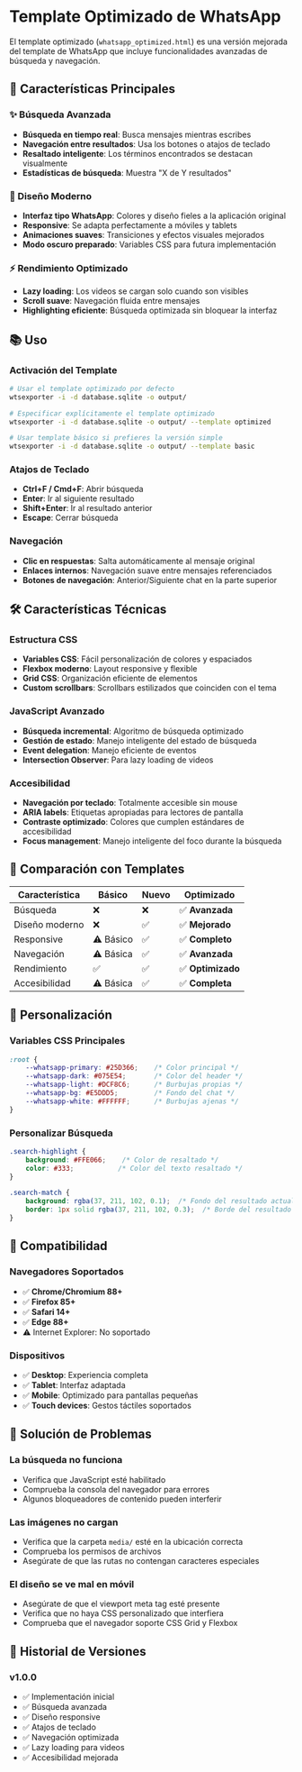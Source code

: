 # Template Optimizado de WhatsApp

El template optimizado (`whatsapp_optimized.html`) es una versión mejorada del template de WhatsApp que incluye funcionalidades avanzadas de búsqueda y navegación.

## 🚀 Características Principales

### ✨ Búsqueda Avanzada
- **Búsqueda en tiempo real**: Busca mensajes mientras escribes
- **Navegación entre resultados**: Usa los botones o atajos de teclado
- **Resaltado inteligente**: Los términos encontrados se destacan visualmente
- **Estadísticas de búsqueda**: Muestra "X de Y resultados"

### 🎨 Diseño Moderno
- **Interfaz tipo WhatsApp**: Colores y diseño fieles a la aplicación original
- **Responsive**: Se adapta perfectamente a móviles y tablets
- **Animaciones suaves**: Transiciones y efectos visuales mejorados
- **Modo oscuro preparado**: Variables CSS para futura implementación

### ⚡ Rendimiento Optimizado
- **Lazy loading**: Los videos se cargan solo cuando son visibles
- **Scroll suave**: Navegación fluida entre mensajes
- **Highlighting eficiente**: Búsqueda optimizada sin bloquear la interfaz

## 📚 Uso

### Activación del Template
```bash
# Usar el template optimizado por defecto
wtsexporter -i -d database.sqlite -o output/

# Especificar explícitamente el template optimizado  
wtsexporter -i -d database.sqlite -o output/ --template optimized

# Usar template básico si prefieres la versión simple
wtsexporter -i -d database.sqlite -o output/ --template basic
```

### Atajos de Teclado
- **Ctrl+F / Cmd+F**: Abrir búsqueda
- **Enter**: Ir al siguiente resultado
- **Shift+Enter**: Ir al resultado anterior  
- **Escape**: Cerrar búsqueda

### Navegación
- **Clic en respuestas**: Salta automáticamente al mensaje original
- **Enlaces internos**: Navegación suave entre mensajes referenciados
- **Botones de navegación**: Anterior/Siguiente chat en la parte superior

## 🛠️ Características Técnicas

### Estructura CSS
- **Variables CSS**: Fácil personalización de colores y espaciados
- **Flexbox moderno**: Layout responsive y flexible
- **Grid CSS**: Organización eficiente de elementos
- **Custom scrollbars**: Scrollbars estilizados que coinciden con el tema

### JavaScript Avanzado
- **Búsqueda incremental**: Algoritmo de búsqueda optimizado
- **Gestión de estado**: Manejo inteligente del estado de búsqueda
- **Event delegation**: Manejo eficiente de eventos
- **Intersection Observer**: Para lazy loading de videos

### Accesibilidad
- **Navegación por teclado**: Totalmente accesible sin mouse
- **ARIA labels**: Etiquetas apropiadas para lectores de pantalla
- **Contraste optimizado**: Colores que cumplen estándares de accesibilidad
- **Focus management**: Manejo inteligente del foco durante la búsqueda

## 🎯 Comparación con Templates

| Característica | Básico | Nuevo | **Optimizado** |
|----------------|--------|-------|----------------|
| Búsqueda | ❌ | ❌ | ✅ **Avanzada** |
| Diseño moderno | ❌ | ✅ | ✅ **Mejorado** |
| Responsive | ⚠️ Básico | ✅ | ✅ **Completo** |
| Navegación | ⚠️ Básica | ✅ | ✅ **Avanzada** |
| Rendimiento | ✅ | ✅ | ✅ **Optimizado** |
| Accesibilidad | ⚠️ Básica | ✅ | ✅ **Completa** |

## 🔧 Personalización

### Variables CSS Principales
```css
:root {
    --whatsapp-primary: #25D366;    /* Color principal */
    --whatsapp-dark: #075E54;       /* Color del header */
    --whatsapp-light: #DCF8C6;      /* Burbujas propias */
    --whatsapp-bg: #E5DDD5;         /* Fondo del chat */
    --whatsapp-white: #FFFFFF;      /* Burbujas ajenas */
}
```

### Personalizar Búsqueda
```css
.search-highlight {
    background: #FFE066;    /* Color de resaltado */
    color: #333;           /* Color del texto resaltado */
}

.search-match {
    background: rgba(37, 211, 102, 0.1);  /* Fondo del resultado actual */
    border: 1px solid rgba(37, 211, 102, 0.3);  /* Borde del resultado actual */
}
```

## 📱 Compatibilidad

### Navegadores Soportados
- ✅ **Chrome/Chromium 88+**
- ✅ **Firefox 85+** 
- ✅ **Safari 14+**
- ✅ **Edge 88+**
- ⚠️ Internet Explorer: No soportado

### Dispositivos
- ✅ **Desktop**: Experiencia completa
- ✅ **Tablet**: Interfaz adaptada
- ✅ **Mobile**: Optimizado para pantallas pequeñas
- ✅ **Touch devices**: Gestos táctiles soportados

## 🐛 Solución de Problemas

### La búsqueda no funciona
- Verifica que JavaScript esté habilitado
- Comprueba la consola del navegador para errores
- Algunos bloqueadores de contenido pueden interferir

### Las imágenes no cargan
- Verifica que la carpeta `media/` esté en la ubicación correcta
- Comprueba los permisos de archivos
- Asegúrate de que las rutas no contengan caracteres especiales

### El diseño se ve mal en móvil
- Asegúrate de que el viewport meta tag esté presente
- Verifica que no haya CSS personalizado que interfiera
- Comprueba que el navegador soporte CSS Grid y Flexbox

## 🔄 Historial de Versiones

### v1.0.0
- ✅ Implementación inicial
- ✅ Búsqueda avanzada
- ✅ Diseño responsive
- ✅ Atajos de teclado
- ✅ Navegación optimizada
- ✅ Lazy loading para videos
- ✅ Accesibilidad mejorada